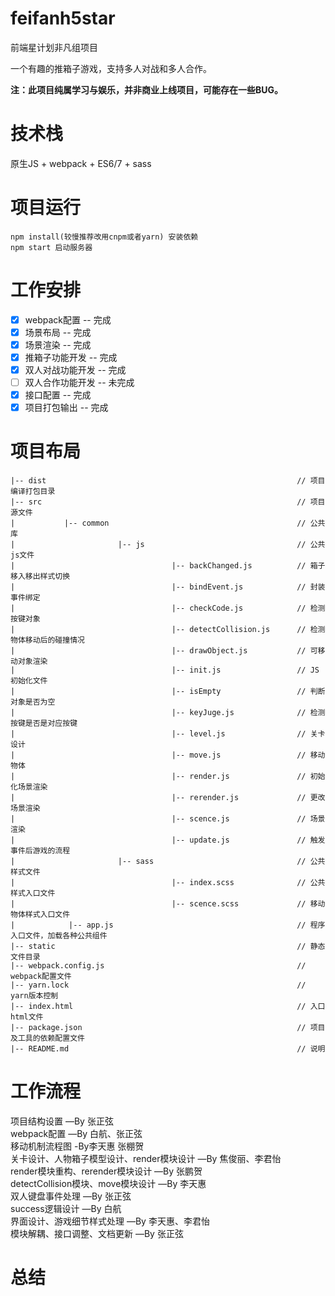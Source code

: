 # feifanh5star
前端星计划非凡组项目


一个有趣的推箱子游戏，支持多人对战和多人合作。


__注：此项目纯属学习与娱乐，并非商业上线项目，可能存在一些BUG。__

# 技术栈
原生JS + webpack + ES6/7 + sass 

# 项目运行
```
npm install(较慢推荐改用cnpm或者yarn) 安装依赖
npm start 启动服务器

```
# 工作安排
- [x] webpack配置 -- 完成
- [x] 场景布局 -- 完成
- [x] 场景渲染 -- 完成
- [x] 推箱子功能开发 -- 完成
- [x] 双人对战功能开发 -- 完成
- [ ] 双人合作功能开发 -- 未完成
- [x] 接口配置 -- 完成
- [x] 项目打包输出 -- 完成

# 项目布局
```
|-- dist                                                        // 项目编译打包目录
|-- src                                                         // 项目源文件		
|           |-- common                                          // 公共库
|                       |-- js                                  // 公共js文件
|                                   |-- backChanged.js          // 箱子移入移出样式切换
|                                   |-- bindEvent.js            // 封装事件绑定
|                                   |-- checkCode.js            // 检测按键对象
|                                   |-- detectCollision.js      // 检测物体移动后的碰撞情况    
|                                   |-- drawObject.js           // 可移动对象渲染                      
|                                   |-- init.js                 // JS初始化文件
|                                   |-- isEmpty                 // 判断对象是否为空
|                                   |-- keyJuge.js              // 检测按键是否是对应按键
|                                   |-- level.js                // 关卡设计
|                                   |-- move.js                 // 移动物体
|                                   |-- render.js               // 初始化场景渲染
|                                   |-- rerender.js             // 更改场景渲染
|                                   |-- scence.js               // 场景渲染        
|                                   |-- update.js               // 触发事件后游戏的流程
|                       |-- sass                                // 公共样式文件
|                                   |-- index.scss              // 公共样式入口文件
|                                   |-- scence.scss             // 移动物体样式入口文件
|            |-- app.js                                         // 程序入口文件，加载各种公共组件
|-- static                                                      // 静态文件目录
|-- webpack.config.js                                           // webpack配置文件
|-- yarn.lock                                                   // yarn版本控制
|-- index.html                                                  // 入口html文件
|-- package.json                                                // 项目及工具的依赖配置文件
|-- README.md                                                   // 说明

```

# 工作流程

项目结构设置	—By 张正弦    
webpack配置		—By 白航、张正弦  
移动机制流程图         -By李天惠 张棚贺  
关卡设计、人物箱子模型设计、render模块设计		—By 焦俊丽、李君怡  
render模块重构、rerender模块设计		—By 张鹏贺  
detectCollision模块、move模块设计		—By 李天惠  
双人键盘事件处理	—By 张正弦  
success逻辑设计	—By 白航  
界面设计、游戏细节样式处理		—By 李天惠、李君怡  
模块解耦、接口调整、文档更新	—By 张正弦   


# 总结
